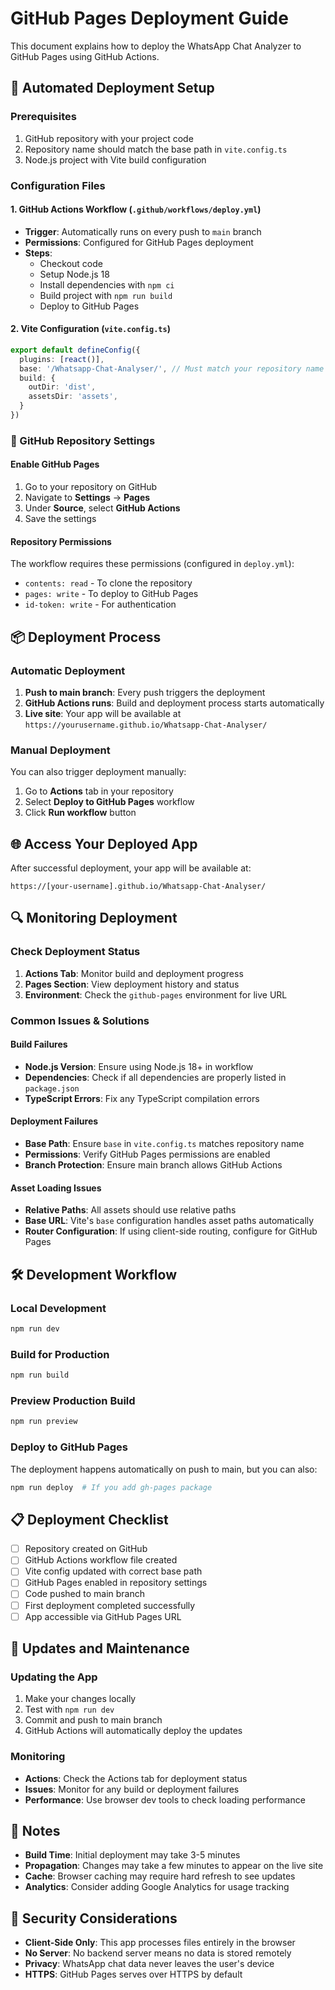 # GitHub Pages Deployment Guide

This document explains how to deploy the WhatsApp Chat Analyzer to GitHub Pages using GitHub Actions.

## 🚀 Automated Deployment Setup

### Prerequisites
1. GitHub repository with your project code
2. Repository name should match the base path in `vite.config.ts`
3. Node.js project with Vite build configuration

### Configuration Files

#### 1. GitHub Actions Workflow (`.github/workflows/deploy.yml`)
- **Trigger**: Automatically runs on every push to `main` branch
- **Permissions**: Configured for GitHub Pages deployment
- **Steps**: 
  - Checkout code
  - Setup Node.js 18
  - Install dependencies with `npm ci`
  - Build project with `npm run build`
  - Deploy to GitHub Pages

#### 2. Vite Configuration (`vite.config.ts`)
```typescript
export default defineConfig({
  plugins: [react()],
  base: '/Whatsapp-Chat-Analyser/', // Must match your repository name
  build: {
    outDir: 'dist',
    assetsDir: 'assets',
  }
})
```

### 🔧 GitHub Repository Settings

#### Enable GitHub Pages
1. Go to your repository on GitHub
2. Navigate to **Settings** → **Pages**
3. Under **Source**, select **GitHub Actions**
4. Save the settings

#### Repository Permissions
The workflow requires these permissions (configured in `deploy.yml`):
- `contents: read` - To clone the repository
- `pages: write` - To deploy to GitHub Pages
- `id-token: write` - For authentication

## 📦 Deployment Process

### Automatic Deployment
1. **Push to main branch**: Every push triggers the deployment
2. **GitHub Actions runs**: Build and deployment process starts automatically
3. **Live site**: Your app will be available at `https://yourusername.github.io/Whatsapp-Chat-Analyser/`

### Manual Deployment
You can also trigger deployment manually:
1. Go to **Actions** tab in your repository
2. Select **Deploy to GitHub Pages** workflow
3. Click **Run workflow** button

## 🌐 Access Your Deployed App

After successful deployment, your app will be available at:
```
https://[your-username].github.io/Whatsapp-Chat-Analyser/
```

## 🔍 Monitoring Deployment

### Check Deployment Status
1. **Actions Tab**: Monitor build and deployment progress
2. **Pages Section**: View deployment history and status
3. **Environment**: Check the `github-pages` environment for live URL

### Common Issues & Solutions

#### Build Failures
- **Node.js Version**: Ensure using Node.js 18+ in workflow
- **Dependencies**: Check if all dependencies are properly listed in `package.json`
- **TypeScript Errors**: Fix any TypeScript compilation errors

#### Deployment Failures
- **Base Path**: Ensure `base` in `vite.config.ts` matches repository name
- **Permissions**: Verify GitHub Pages permissions are enabled
- **Branch Protection**: Ensure main branch allows GitHub Actions

#### Asset Loading Issues
- **Relative Paths**: All assets should use relative paths
- **Base URL**: Vite's `base` configuration handles asset paths automatically
- **Router Configuration**: If using client-side routing, configure for GitHub Pages

## 🛠️ Development Workflow

### Local Development
```bash
npm run dev
```

### Build for Production
```bash
npm run build
```

### Preview Production Build
```bash
npm run preview
```

### Deploy to GitHub Pages
The deployment happens automatically on push to main, but you can also:
```bash
npm run deploy  # If you add gh-pages package
```

## 📋 Deployment Checklist

- [ ] Repository created on GitHub
- [ ] GitHub Actions workflow file created
- [ ] Vite config updated with correct base path
- [ ] GitHub Pages enabled in repository settings
- [ ] Code pushed to main branch
- [ ] First deployment completed successfully
- [ ] App accessible via GitHub Pages URL

## 🔄 Updates and Maintenance

### Updating the App
1. Make your changes locally
2. Test with `npm run dev`
3. Commit and push to main branch
4. GitHub Actions will automatically deploy the updates

### Monitoring
- **Actions**: Check the Actions tab for deployment status
- **Issues**: Monitor for any build or deployment failures
- **Performance**: Use browser dev tools to check loading performance

## 📝 Notes

- **Build Time**: Initial deployment may take 3-5 minutes
- **Propagation**: Changes may take a few minutes to appear on the live site
- **Cache**: Browser caching may require hard refresh to see updates
- **Analytics**: Consider adding Google Analytics for usage tracking

## 🚨 Security Considerations

- **Client-Side Only**: This app processes files entirely in the browser
- **No Server**: No backend server means no data is stored remotely
- **Privacy**: WhatsApp chat data never leaves the user's device
- **HTTPS**: GitHub Pages serves over HTTPS by default

